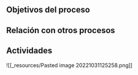## Objetivos del proceso


## Relación con otros procesos


## Actividades
![[_resources/Pasted image 20221031125258.png]]